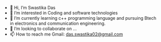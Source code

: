 - 👋 Hi, I’m Swastika Das
- 👀 I’m interested in Coding and software technologies
- 🌱 I’m currently learning c++ programming language and pursuing Btech in electronics and communication engineering.
- 💞️ I’m looking to collaborate on ...
- 📫 How to reach me Gmail: das.swastika02@gmail.com

<!---
Swastikadas542/Swastikadas542 is a ✨ special ✨ repository because its `README.md` (this file) appears on your GitHub profile.
You can click the Preview link to take a look at your changes.
--->
